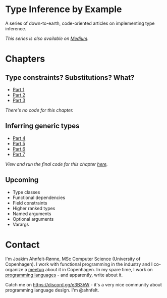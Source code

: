 # Type Inference by Example
A series of down-to-earth, code-oriented articles on implementing type inference.

*This series is also available on [Medium](https://medium.com/@joakim.ahnfelt/type-inference-by-example-793d83f98382).*

# Chapters

## Type constraints? Substitutions? What?
* [Part 1](part1/article.md)
* [Part 2](part2/article.md)
* [Part 3](part3/article.md)

*There's no code for this chapter.*

## Inferring generic types
* [Part 4](part4/article.md)
* [Part 5](part5/article.md)
* [Part 6](part6/article.md)
* [Part 7](part7/article.md)

*View and run the final code for this chapter [here](https://scastie.scala-lang.org/Ahnfelt/6suj8tM3S8aCofyzJVObsA/6).*

## Upcoming
* Type classes
* Functional dependencies
* Field constraints
* Higher ranked types
* Named arguments
* Optional arguments
* Varargs

# Contact

I'm Joakim Ahnfelt-Rønne, MSc Computer Science (University of Copenhagen). I work with functional programming in the industry and I co-organize a [meetup](https://www.meetup.com/MoedegruppeFunktionelleKoebenhavnere) about it in Copenhagen. In my spare time, I work on [programming languages](https://github.com/topshell-language/topshell) - and apparently, write about it.

Catch me on https://discord.gg/e3B3hW - it's a very nice community about programming language design. I'm @ahnfelt.
